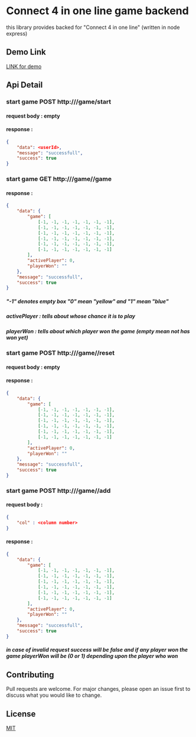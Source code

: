 # Connect 4 in one line game backend

this library provides backed for "Connect 4 in one line" (written in node express) 

## Demo Link

[LINK for demo](https://pip.pypa.io/en/stable/)

## Api Detail

### start game POST http://<domain>/game/start
#### request body : empty
#### response :
```json
{
    "data": <userId>,
    "message": "successfull",
    "success": true
}
```
### start game GET http://<domain>/game/<userId>/game
#### response :
```json
{
    "data": {
        "game": [
            [-1, -1, -1, -1, -1, -1, -1],
            [-1, -1, -1, -1, -1, -1, -1],
            [-1, -1, -1, -1, -1, -1, -1],
            [-1, -1, -1, -1, -1, -1, -1],
            [-1, -1, -1, -1, -1, -1, -1],
            [-1, -1, -1, -1, -1, -1, -1]
        ],
        "activePlayer": 0,
        "playerWon": ""
    },
    "message": "successfull",
    "success": true
}
```
##### "-1" denotes empty box "0" mean "yellow" and "1" mean "blue"
##### activePlayer : tells about whose chance it is to play
##### playerWon : tells about which player won the game (empty mean not has won yet)

### start game POST http://<domain>/game/<userId>/reset
#### request body : empty
#### response :
```json
{
    "data": {
        "game": [
            [-1, -1, -1, -1, -1, -1, -1],
            [-1, -1, -1, -1, -1, -1, -1],
            [-1, -1, -1, -1, -1, -1, -1],
            [-1, -1, -1, -1, -1, -1, -1],
            [-1, -1, -1, -1, -1, -1, -1],
            [-1, -1, -1, -1, -1, -1, -1]
        ],
        "activePlayer": 0,
        "playerWon": ""
    },
    "message": "successfull",
    "success": true
}
```

### start game POST http://<domain>/game/<userId>/add
#### request body :
```json
{
	"col" : <column number>
}
```
#### response :
```json
{
    "data": {
        "game": [
            [-1, -1, -1, -1, -1, -1, -1],
            [-1, -1, -1, -1, -1, -1, -1],
            [-1, -1, -1, -1, -1, -1, -1],
            [-1, -1, -1, -1, -1, -1, -1],
            [-1, -1, -1, -1, -1, -1, -1],
            [-1, -1, -1, -1, -1, -1, -1]
        ],
        "activePlayer": 0,
        "playerWon": ""
    },
    "message": "successfull",
    "success": true
}
```

##### in case of invalid request success will be false and if any player won the game playerWon will be (0 or 1) depending upon the player who won

## Contributing
Pull requests are welcome. For major changes, please open an issue first to discuss what you would like to change.

## License
[MIT](https://choosealicense.com/licenses/mit/)